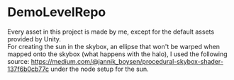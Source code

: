 # DemoLevelRepo
Every asset in this project is made by me, except for the default assets provided by Unity.  
For creating the sun in the skybox, an ellipse that won't be warped when mapped onto the skybox (what happens with the halo), I used the following source: 
https://medium.com/@jannik_boysen/procedural-skybox-shader-137f6b0cb77c under the node setup for the sun.
